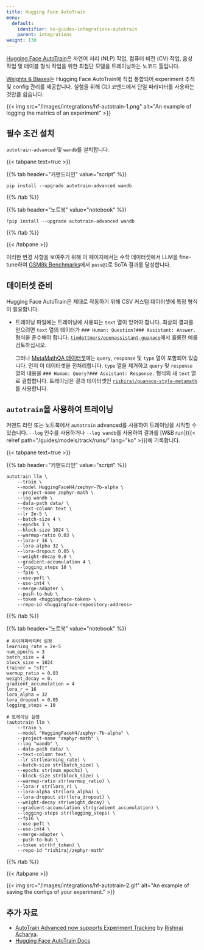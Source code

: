 ```yaml
---
title: Hugging Face AutoTrain
menu:
  default:
    identifier: ko-guides-integrations-autotrain
    parent: integrations
weight: 130
---
```


[Hugging Face AutoTrain](https://huggingface.co/docs/autotrain/index)은 자연어 처리 (NLP) 작업, 컴퓨터 비전 (CV) 작업, 음성 작업 및 테이블 형식 작업을 위한 최첨단 모델을 트레이닝하는 노코드 툴입니다.

[Weights & Biases](http://wandb.com/)는 Hugging Face AutoTrain에 직접 통합되어 experiment 추적 및 config 관리를 제공합니다. 실험을 위해 CLI 코맨드에서 단일 파라미터를 사용하는 것만큼 쉽습니다.

{{< img src="/images/integrations/hf-autotrain-1.png" alt="An example of logging the metrics of an experiment" >}}

## 필수 조건 설치

`autotrain-advanced` 및 `wandb`를 설치합니다.

{{< tabpane text=true >}}

{{% tab header="커맨드라인" value="script" %}}

```shell
pip install --upgrade autotrain-advanced wandb
```

{{% /tab %}}

{{% tab header="노트북" value="notebook" %}}

```notebook
!pip install --upgrade autotrain-advanced wandb
```

{{% /tab %}}

{{< /tabpane >}}

이러한 변경 사항을 보여주기 위해 이 페이지에서는 수학 데이터셋에서 LLM을 fine-tune하여 [GSM8k Benchmarks](https://github.com/openai/grade-school-math)에서 `pass@1`로 SoTA 결과를 달성합니다.

## 데이터셋 준비

Hugging Face AutoTrain은 제대로 작동하기 위해 CSV 커스텀 데이터셋에 특정 형식이 필요합니다.

- 트레이닝 파일에는 트레이닝에 사용되는 `text` 열이 있어야 합니다. 최상의 결과를 얻으려면 `text` 열의 데이터가 `### Human: Question?### Assistant: Answer.` 형식을 준수해야 합니다. [`timdettmers/openassistant-guanaco`](https://huggingface.co/datasets/timdettmers/openassistant-guanaco)에서 훌륭한 예를 검토하십시오.

    그러나 [MetaMathQA 데이터셋](https://huggingface.co/datasets/meta-math/MetaMathQA)에는 `query`, `response` 및 `type` 열이 포함되어 있습니다. 먼저 이 데이터셋을 전처리합니다. `type` 열을 제거하고 `query` 및 `response` 열의 내용을 `### Human: Query?### Assistant: Response.` 형식의 새 `text` 열로 결합합니다. 트레이닝은 결과 데이터셋인 [`rishiraj/guanaco-style-metamath`](https://huggingface.co/datasets/rishiraj/guanaco-style-metamath)를 사용합니다.

## `autotrain`을 사용하여 트레이닝

커맨드 라인 또는 노트북에서 `autotrain` advanced를 사용하여 트레이닝을 시작할 수 있습니다. `--log` 인수를 사용하거나 `--log wandb`를 사용하여 결과를 [W&B run]({{< relref path="/guides/models/track/runs/" lang="ko" >}})에 기록합니다.

{{< tabpane text=true >}}

{{% tab header="커맨드라인" value="script" %}}

```shell
autotrain llm \
    --train \
    --model HuggingFaceH4/zephyr-7b-alpha \
    --project-name zephyr-math \
    --log wandb \
    --data-path data/ \
    --text-column text \
    --lr 2e-5 \
    --batch-size 4 \
    --epochs 3 \
    --block-size 1024 \
    --warmup-ratio 0.03 \
    --lora-r 16 \
    --lora-alpha 32 \
    --lora-dropout 0.05 \
    --weight-decay 0.0 \
    --gradient-accumulation 4 \
    --logging_steps 10 \
    --fp16 \
    --use-peft \
    --use-int4 \
    --merge-adapter \
    --push-to-hub \
    --token <huggingface-token> \
    --repo-id <huggingface-repository-address>
```

{{% /tab %}}

{{% tab header="노트북" value="notebook" %}}

```notebook
# 하이퍼파라미터 설정
learning_rate = 2e-5
num_epochs = 3
batch_size = 4
block_size = 1024
trainer = "sft"
warmup_ratio = 0.03
weight_decay = 0.
gradient_accumulation = 4
lora_r = 16
lora_alpha = 32
lora_dropout = 0.05
logging_steps = 10

# 트레이닝 실행
!autotrain llm \
    --train \
    --model "HuggingFaceH4/zephyr-7b-alpha" \
    --project-name "zephyr-math" \
    --log "wandb" \
    --data-path data/ \
    --text-column text \
    --lr str(learning_rate) \
    --batch-size str(batch_size) \
    --epochs str(num_epochs) \
    --block-size str(block_size) \
    --warmup-ratio str(warmup_ratio) \
    --lora-r str(lora_r) \
    --lora-alpha str(lora_alpha) \
    --lora-dropout str(lora_dropout) \
    --weight-decay str(weight_decay) \
    --gradient-accumulation str(gradient_accumulation) \
    --logging-steps str(logging_steps) \
    --fp16 \
    --use-peft \
    --use-int4 \
    --merge-adapter \
    --push-to-hub \
    --token str(hf_token) \
    --repo-id "rishiraj/zephyr-math"
```

{{% /tab %}}

{{< /tabpane >}}


{{< img src="/images/integrations/hf-autotrain-2.gif" alt="An example of saving the configs of your experiment." >}}

## 추가 자료

* [AutoTrain Advanced now supports Experiment Tracking](https://huggingface.co/blog/rishiraj/log-autotrain) by [Rishiraj Acharya](https://huggingface.co/rishiraj).
* [Hugging Face AutoTrain Docs](https://huggingface.co/docs/autotrain/index)
